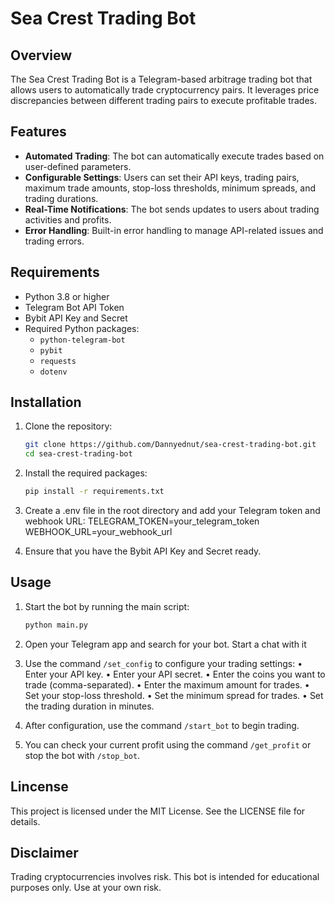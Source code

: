 # Sea Crest Trading Bot

## Overview
The Sea Crest Trading Bot is a Telegram-based arbitrage trading bot that allows users to automatically trade cryptocurrency pairs. It leverages price discrepancies between different trading pairs to execute profitable trades.

## Features
- **Automated Trading**: The bot can automatically execute trades based on user-defined parameters.
- **Configurable Settings**: Users can set their API keys, trading pairs, maximum trade amounts, stop-loss thresholds, minimum spreads, and trading durations.
- **Real-Time Notifications**: The bot sends updates to users about trading activities and profits.
- **Error Handling**: Built-in error handling to manage API-related issues and trading errors.

## Requirements
- Python 3.8 or higher
- Telegram Bot API Token
- Bybit API Key and Secret
- Required Python packages:
  - `python-telegram-bot`
  - `pybit`
  - `requests`
  - `dotenv`
  
## Installation
1. Clone the repository:
   ```bash
   git clone https://github.com/Dannyednut/sea-crest-trading-bot.git
   cd sea-crest-trading-bot

2. Install the required packages:
    ```bash
    pip install -r requirements.txt

3. Create a .env file in the root directory and add your Telegram token and webhook URL:
    TELEGRAM_TOKEN=your_telegram_token
    WEBHOOK_URL=your_webhook_url

4. Ensure that you have the Bybit API Key and Secret ready.

## Usage
1. Start the bot by running the main script:
    ```bash
    python main.py

2. Open your Telegram app and search for your bot. Start a chat with it

3. Use the command `/set_config` to configure your trading settings:
    • Enter your API key.
    • Enter your API secret.
    • Enter the coins you want to trade (comma-separated).
    • Enter the maximum amount for trades.
    • Set your stop-loss threshold.
    • Set the minimum spread for trades.
    • Set the trading duration in minutes.

4. After configuration, use the command `/start_bot` to begin trading.

5. You can check your current profit using the command `/get_profit` or stop the bot with `/stop_bot`.

## Lincense
This project is licensed under the MIT License. See the LICENSE file for details.

## Disclaimer
Trading cryptocurrencies involves risk. This bot is intended for educational purposes only. Use at your own risk.
